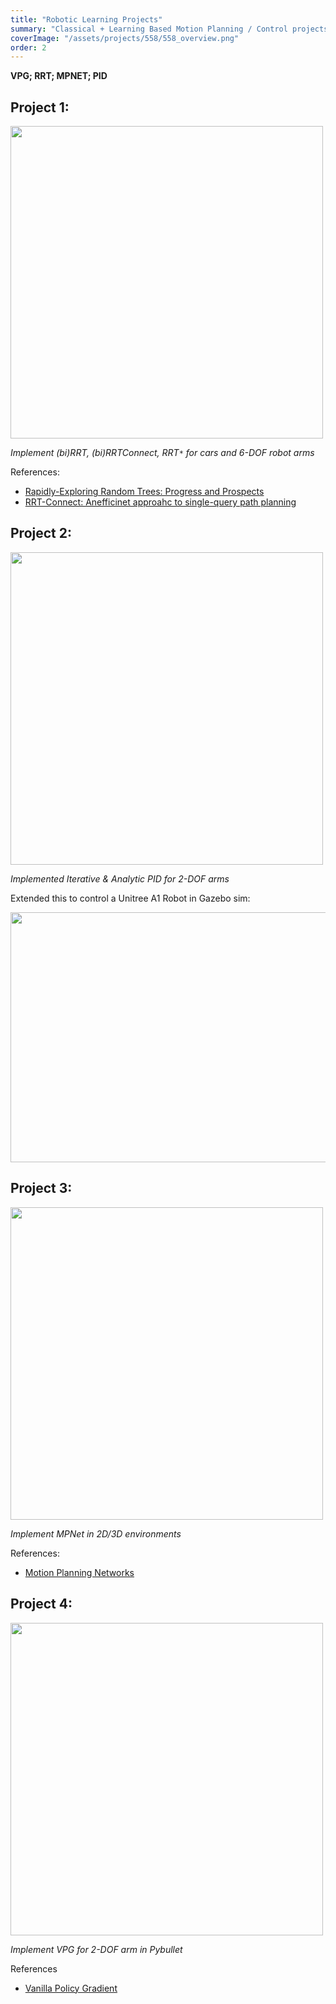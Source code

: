 ```yaml
---
title: "Robotic Learning Projects"
summary: "Classical + Learning Based Motion Planning / Control projects "
coverImage: "/assets/projects/558/558_overview.png"
order: 2
---
```

**VPG; RRT; MPNET; PID**
## Project 1:
<img src="/assets/projects/558/558_rrt-star.png" width="500" height="500">

*Implement (bi)RRT, (bi)RRTConnect, RRT`*` for cars and 6-DOF robot arms*

References:
- [Rapidly-Exploring Random Trees: Progress and Prospects](https://msl.cs.uiuc.edu/~lavalle/papers/LavKuf01.pdf)
- [RRT-Connect: Anefficinet approahc to single-query path planning]()

## Project 2:
<img src="/assets/projects/558/558_b1_pid.png" width="500" height="500">

*Implemented Iterative & Analytic PID for 2-DOF arms*

Extended this to control a Unitree A1 Robot in Gazebo sim:

<img src="/assets/projects/558/558_a1_pid.png" width="600" height="400">

## Project 3:

<img src="/assets/projects/558/558_mpnet.png" width="500" height="500">

*Implement MPNet in 2D/3D environments*


References:
- [Motion Planning Networks](https://arxiv.org/pdf/1806.05767)

## Project 4:


<img src="/assets/projects/558/558_vpg.png" width="500" height="500">

*Implement VPG for 2-DOF arm in Pybullet*

References
- [Vanilla Policy Gradient](https://spinningup.openai.com/en/latest/algorithms/vpg.html)
